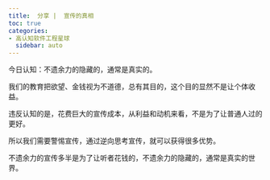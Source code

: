 ```yaml
---
title:  分享 |  宣传的真相
toc: true
categories:
- 高认知软件工程星球
  sidebar: auto
---
```


今日认知：不遗余力的隐藏的，通常是真实的。

我们的教育把欲望、金钱视为不道德，总有其目的，这个目的显然不是让个体收益。

违反认知的是，花费巨大的宣传成本，从利益和动机来看，不是为了让普通人过的更好。

所以我们需要警惕宣传，通过逆向思考宣传，就可以获得很多优势。  

不遗余力的宣传多半是为了让听者花钱的，不遗余力的隐藏的，通常是真实的世界。
